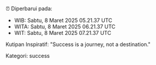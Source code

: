 ⏰ Diperbarui pada:
- WIB: Sabtu, 8 Maret 2025 05.21.37 UTC
- WITA: Sabtu, 8 Maret 2025 06.21.37 UTC
- WIT: Sabtu, 8 Maret 2025 07.21.37 UTC

Kutipan Inspiratif:
"Success is a journey, not a destination."


Kategori: success

